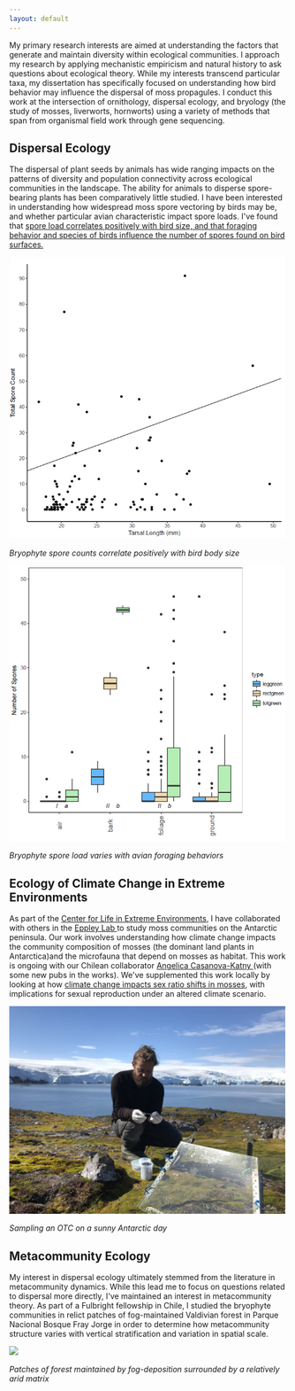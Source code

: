 ```yaml
---
layout: default
---
```


My primary research interests are aimed at understanding the factors that generate and maintain diversity within ecological communities. I approach my research by applying
mechanistic empiricism and natural history to ask questions about ecological theory. While my interests transcend particular taxa, my dissertation has specifically focused 
on understanding how bird behavior may influence the dispersal of moss propagules. I conduct this work at the intersection of ornithology, dispersal ecology, and bryology
(the study of mosses, liverworts, hornworts) using a variety of methods that span from organismal field work through gene sequencing.

<h2> Dispersal Ecology</h2>

The dispersal of plant seeds by animals has wide ranging impacts on the patterns of diversity and population connectivity across ecological communities in the landscape. The 
ability for animals to disperse spore-bearing plants has been comparatively little studied. I have been interested in understanding how widespread moss spore vectoring by birds
may be, and whether particular avian characteristic impact spore loads. I've found that <a href = "https://royalsocietypublishing.org/doi/10.1098/rspb.2018.2253">spore load correlates 
positively with bird size, and that foraging behavior and species of birds influence the number of spores found on bird surfaces.</a>

 
<img src="./images/spore to tarsal.png" width="500"> 

*Bryophyte spore counts correlate positively with bird body size*

<img src="./images/behavior spores.png" width="500">

*Bryophyte spore load varies with avian foraging behaviors*


<h2> Ecology of Climate Change in Extreme Environments</h2>

As part of the <a href ="https://www.pdx.edu/extreme-environments/">Center for Life in Extreme Environments</a>, I have collaborated with others in the 
<a href ="https://www.pdx.edu/biology/research-eppley-lab">Eppley Lab </a> to study moss communities on the Antarctic peninsula. Our work involves understanding how climate change 
impacts the community composition of mosses (the dominant land plants in Antarctica)and the microfauna that depend on mosses as habitat. This work is ongoing with our Chilean 
collaborator <a href = "https://www.researchgate.net/profile/Angelica_Casanova-Katny"> Angelica Casanova-Katny </a>(with some new pubs in the works). We've supplemented this work 
locally by looking at how <a href ="https://bsapubs.onlinelibrary.wiley.com/doi/abs/10.1002/ajb2.1128">climate change impacts sex ratio shifts in mosses</a>, with implications for 
sexual reproduction under an altered climate scenario. 

<img src="./images/air sampling.jpg" width="500">

*Sampling an OTC on a sunny Antarctic day*

<h2> Metacommunity Ecology </h2>

My interest in dispersal ecology ultimately stemmed from the literature in metacommunity dynamics. While this lead me to focus on questions related to dispersal more directly, 
I've maintained an interest in metacommunity theory. As part of a Fulbright fellowship in Chile, I studied the bryophyte communities in relict patches of fog-maintained Valdivian
forest in Parque Nacional Bosque Fray Jorge in order to determine how metacommunity structure varies with vertical stratification and variation in spatial scale. 

<img src="./images/fray jorge 2.jpg" width="500">

*Patches of forest maintained by fog-deposition surrounded by a relatively arid matrix*